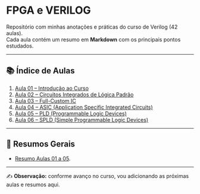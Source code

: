 # FPGA e VERILOG

Repositório com minhas anotações e práticas do curso de Verilog (42 aulas).  
Cada aula contém um resumo em **Markdown** com os principais pontos estudados.

---

## 📚 Índice de Aulas

1. [Aula 01 – Introdução ao Curso](./FPGA%20e%20Verilog%20-%20Aula%2001%20-%20Introdu%C3%A7%C3%A3o%20ao%20Curso.md)
2. [Aula 02 – Circuitos Integrados de Lógica Padrão](./FPGA%20e%20Verilog%20-%20Aula%2002%20-%20Circuitos%20Integrados%20de%20L%C3%B3gica%20Padr%C3%A3o.md)
3. [Aula 03 – Full-Custom IC](./FPGA%20e%20Verilog%20-%20Aula%2003%20-%20Full-Custom%20IC.md)
4. [Aula 04 – ASIC (Application Specific Integrated Circuits)](./FPGA%20e%20Verilog%20-%20Aula%2004%20-%20ASIC.md)
5. [Aula 05 – PLD (Programmable Logic Devices)](./FPGA%20e%20Verilog%20-%20Aula%2005%20-%20Programmable%20Logic%20Devices.md)
6. [Aula 06 – SPLD (Simple Programmable Logic Devices)](./FPGA%20e%20Verilog%20-%20Aula%2006%20-%20SPLD.md)



---

## 📝 Resumos Gerais
- [Resumo Aulas 01 a 05](https://github.com/Jaime-Florencio/FPGA-e-VERYLOG/blob/main/Resumo%20Aulas%2001%20a%2005.md).

---

✍️ **Observação:** conforme avanço no curso, vou adicionando as próximas aulas e resumos aqui.

